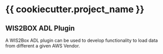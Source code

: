 # {{ cookiecutter.project_name }}

## WIS2BOX ADL Plugin

A WIS2Box ADL plugin can be used to develop functionality to load data from different a given AWS Vendor.


